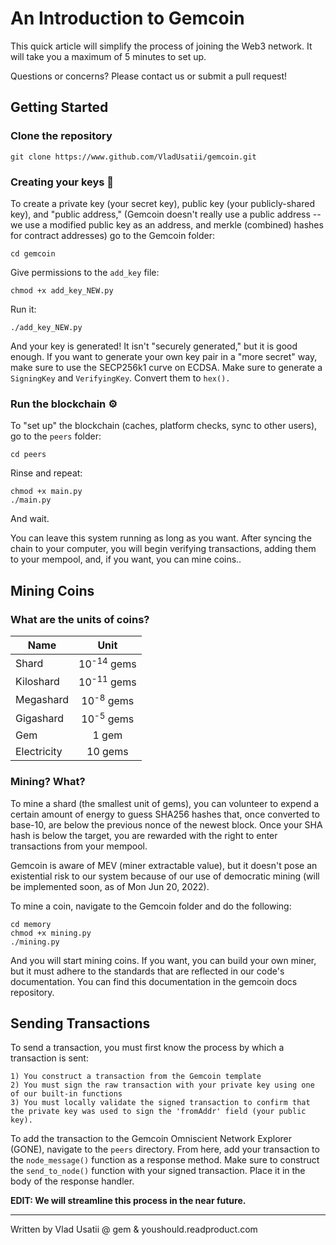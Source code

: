 # An Introduction to Gemcoin

This quick article will simplify the process of joining the Web3 network. It will take you a maximum of 5 minutes to set up.

Questions or concerns? Please contact us or submit a pull request!

## Getting Started

### Clone the repository

```
git clone https://www.github.com/VladUsatii/gemcoin.git
```

### Creating your keys 🔑

To create a private key (your secret key), public key (your publicly-shared key), and "public address," (Gemcoin doesn't really use a public address -- we use a modified public key as an address, and merkle (combined) hashes for contract addresses) go to the Gemcoin folder:

```
cd gemcoin
```

Give permissions to the ```add_key``` file:

```
chmod +x add_key_NEW.py
```

Run it:

```
./add_key_NEW.py
```

And your key is generated! It isn't "securely generated," but it is good enough. If you want to generate your own key pair in a "more secret" way, make sure to use the SECP256k1 curve on ECDSA. Make sure to generate a ```SigningKey``` and ```VerifyingKey```. Convert them to ```hex().```

### Run the blockchain ⚙️

To "set up" the blockchain (caches, platform checks, sync to other users), go to the ```peers``` folder:

```
cd peers
```

Rinse and repeat:

```
chmod +x main.py
./main.py
```

And wait.

You can leave this system running as long as you want. After syncing the chain to your computer, you will begin verifying transactions, adding them to your mempool, and, if you want, you can mine coins..

## Mining Coins

### What are the units of coins?

| Name  | Unit |
| ------------- |:-------------:|
| Shard      | 10<sup>-14</sup> gems    |
| Kiloshard      | 10<sup>-11</sup> gems   |
| Megashard      | 10<sup>-8</sup> gems     |
| Gigashard | 10<sup>-5</sup> gems |
| Gem | 1 gem |
| Electricity | 10 gems |

### Mining? What?

To mine a shard (the smallest unit of gems), you can volunteer to expend a certain amount of energy to guess SHA256 hashes that, once converted to base-10, are below the previous nonce of the newest block. Once your SHA hash is below the target, you are rewarded with the right to enter transactions from your mempool.

Gemcoin is aware of MEV (miner extractable value), but it doesn't pose an existential risk to our system because of our use of democratic mining (will be implemented soon, as of Mon Jun 20, 2022).

To mine a coin, navigate to the Gemcoin folder and do the following:

```
cd memory
chmod +x mining.py
./mining.py
```

And you will start mining coins. If you want, you can build your own miner, but it must adhere to the standards that are reflected in our code's documentation. You can find this documentation in the gemcoin docs repository.

## Sending Transactions

To send a transaction, you must first know the process by which a transaction is sent:

```
1) You construct a transaction from the Gemcoin template
2) You must sign the raw transaction with your private key using one of our built-in functions
3) You must locally validate the signed transaction to confirm that the private key was used to sign the 'fromAddr' field (your public key).
```

To add the transaction to the Gemcoin Omniscient Network Explorer (GONE), navigate to the ```peers``` directory. From here, add your transaction to the ```node_message()``` function as a response method. Make sure to construct the ```send_to_node()``` function with your signed transaction. Place it in the body of the response handler.

**EDIT: We will streamline this process in the near future.**


----

Written by Vlad Usatii @ gem & youshould.readproduct.com
